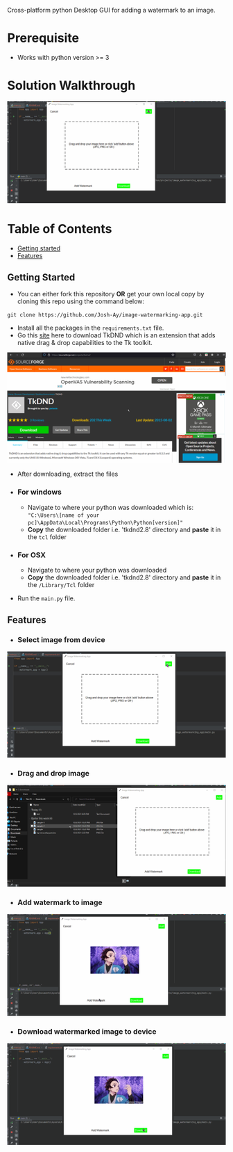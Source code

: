 Cross-platform python Desktop GUI for adding a 
watermark to an image.

# Prerequisite
- Works with python version >= 3

# Solution Walkthrough
![](demos/demo.gif)

# Table of Contents
- [Getting started](#getting-started)
- [Features](#features)

## Getting Started
- You can either fork this repository **OR** get your own
local copy by cloning this repo using the command below:
```commandline
git clone https://github.com/Josh-Ay/image-watermarking-app.git
``` 
- Install all the packages in the `requirements.txt` file.
- Go this [site](https://sourceforge.net/projects/tkdnd/)
here to download TkDND which is an extension that adds 
native drag & drop capabilities to the Tk toolkit.

![](demos/tkdnd_download.gif)

- After downloading, extract the files
- ### For windows
  - Navigate to where your python was downloaded which is: 
  `"C:\Users\[name of your pc]\AppData\Local\Programs\Python\Python[version]"`
  - **Copy** the downloaded folder i.e. 'tkdnd2.8' directory and
  **paste** it in the `tcl` folder


- ### For OSX
  - Navigate to where your python was downloaded
  - **Copy** the downloaded folder i.e. 'tkdnd2.8' directory
  and **paste** it in the `/Library/Tcl` folder


- Run the `main.py` file.


## Features
- ### Select image from device

![](demos/add_image.gif)

- ### Drag and drop image

![](demos/drop_image.gif)

- ### Add watermark to image
![](demos/add_watermark.gif)

- ### Download watermarked image to device
![](demos/download_image.gif)